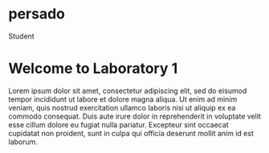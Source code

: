 # persado
Student
<!DOCTYPE html>
<html>
<head>
    <title>Welcome to Internet Technology Fundementals</title>
</head>
<body>
    <h1>Welcome to Laboratory 1</h1>
    <p>Lorem ipsum dolor sit amet, consectetur adipiscing elit, sed do eisumod tempor incididunt ut labore et dolore magna aliqua. Ut enim ad minim veniam, quis nostrud exercitation ullamco laboris nisi ut aliquip ex ea commodo consequat. Duis aute irure dolor in reprehenderit in voluptate velit esse cillum dolore eu fugiat nulla pariatur. Excepteur sint occaecat cupidatat non proident, sunt in culpa qui officia deserunt mollit anim id est laborum.</p>
    </body>
    </html
